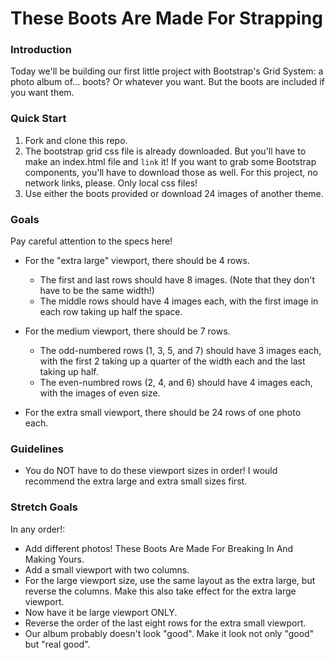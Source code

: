 # These Boots Are Made For Strapping

### Introduction

Today we'll be building our first little project with Bootstrap's Grid System: a photo album of... boots? Or whatever you want. But the boots are included if you want them.


### Quick Start

1. Fork and clone this repo.
2. The bootstrap grid css file is already downloaded. But you'll have to make an index.html file and `link` it! If you want to grab some Bootstrap components, you'll have to download those as well. For this project, no network links, please. Only local css files!
3. Use either the boots provided or download 24 images of another theme.

### Goals

Pay careful attention to the specs here!

* For the "extra large" viewport, there should be 4 rows.
  * The first and last rows should have 8 images. (Note that they don't have to be the same width!)
  * The middle rows should have 4 images each, with the first image in each row taking up half the space.

* For the medium viewport, there should be 7 rows.
  * The odd-numbered rows (1, 3, 5, and 7) should have 3 images each, with the first 2 taking up a quarter of the width each and the last taking up half.
  * The even-numbred rows (2, 4, and 6) should have 4 images each, with the images of even size.

* For the extra small viewport, there should be 24 rows of one photo each.


### Guidelines

* You do NOT have to do these viewport sizes in order! I would recommend the extra large and extra small sizes first.


### Stretch Goals

In any order!:
* Add different photos! These Boots Are Made For Breaking In And Making Yours.
* Add a small viewport with two columns.
* For the large viewport size, use the same layout as the extra large, but reverse the columns. Make this also take effect for the extra large viewport.
* Now have it be large viewport ONLY.
* Reverse the order of the last eight rows for the extra small viewport.
* Our album probably doesn't look "good". Make it look not only "good" but "real good".